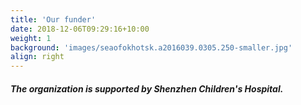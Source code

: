 ```yaml
---
title: 'Our funder'
date: 2018-12-06T09:29:16+10:00
weight: 1
background: 'images/seaofokhotsk.a2016039.0305.250-smaller.jpg'
align: right
---
```


##### The organization is supported by Shenzhen Children's Hospital.